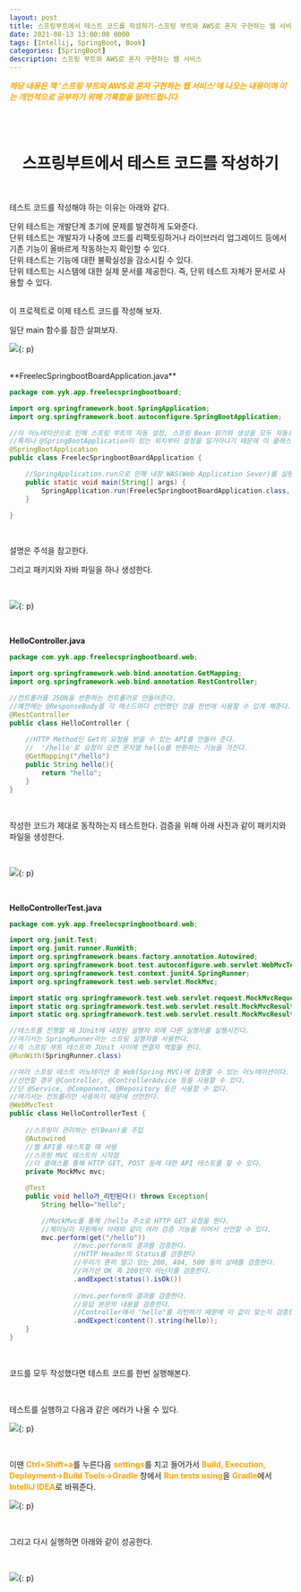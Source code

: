 ```yaml
---
layout: post
title: 스프링부트에서 테스트 코드를 작성하기-스프링 부트와 AWS로 혼자 구현하는 웹 서비스-2-1
date: 2021-08-13 13:00:00 0000
tags: [Intellij, SpringBoot, Book]
categories: [SpringBoot]
description: 스프링 부트와 AWS로 혼자 구현하는 웹 서비스
---
```


<span style="color:orange; font-weight:bold">_해당 내용은 책 '스프링 부트와 AWS로 혼자 구현하는 웹 서비스'에 나오는 내용이며 이는 개인적으로 공부하기 위해 기록함을 알려드립니다_</span>

<br><br>

# <center>스프링부트에서 테스트 코드를 작성하기</center>

<br>

테스트 코드를 작성해야 하는 이유는 아래와 같다.

<link rel="stylesheet" href="https: //www.webnots.com/resources/font-awesome/css/font-awesome.min.css">
<link rel="stylesheet" href="/assets/css/webnots.css">

<div class="webnots-success webnots-notification-box">단위 테스트는 개발단계 초기에 문제를 발견하게 도와준다.</div>
<div class="webnots-success webnots-notification-box">단위 테스트는 개발자가 나중에 코드를 리팩토링하거나 라이브러리 업그레이드 등에서 기존 기능이 올바르게 작동하는지 확인할 수 있다.</div>
<div class="webnots-success webnots-notification-box">단위 테스트는 기능에 대한 불확실성을 감소시킬 수 있다.</div>
<div class="webnots-success webnots-notification-box">단위 테스트는 시스템에 대한 실제 문서를 제공한다. 즉, 단위 테스트 자체가 문서로 사용할 수 있다. </div>

<br>

이 프로젝트로 이제 테스트 코드를 작성해 보자.

일단 main 함수를 잠깐 살펴보자.

![](/images/SpringBoot/ImplementingWebServiceWithSpringBootAndAWS-1/2021-08-13-16-38-08.png){: p}

<br>
**FreelecSpringbootBoardApplication.java**

```java
package com.yyk.app.freelecspringbootboard;

import org.springframework.boot.SpringApplication;
import org.springframework.boot.autoconfigure.SpringBootApplication;

//이 어노테이션으로 인해 스프링 부트의 자동 설정, 스프링 Bean 읽기와 생성을 모두 자동으로 설정된다.
//특히나 @SpringBootApplication이 있는 위치부터 설정을 일거아나기 때문에 이 클래스는 항상 프로젝트 최상단에 위치해야만 한다.
@SpringBootApplication
public class FreelecSpringbootBoardApplication {

    //SpringApplication.run으로 인해 내장 WAS(Web Application Sever)를 실행한다.
    public static void main(String[] args) {
        SpringApplication.run(FreelecSpringbootBoardApplication.class, args);
    }

}

```

<br>

설명은 주석을 참고한다.

그리고 패키지와 자바 파일을 하나 생성한다.

<br>

![](/images/SpringBoot/ImplementingWebServiceWithSpringBootAndAWS-1/2021-08-13-16-43-15.png){: p}

<br>

**HelloController.java**

```java
package com.yyk.app.freelecspringbootboard.web;

import org.springframework.web.bind.annotation.GetMapping;
import org.springframework.web.bind.annotation.RestController;

//컨트롤러를 JSON을 반환하는 컨트롤러로 만들어준다.
//예전에는 @ResponseBody를 각 메소드마다 선언했던 것을 한번에 사용할 수 있게 해준다.
@RestController
public class HelloController {
    
    //HTTP Method인 Get의 요청을 받을 수 있는 API를 만들어 준다.
    //  '/hello'로 요청이 오면 문자열 hello를 반환하는 기능을 가진다.
    @GetMapping("/hello")
    public String hello(){
        return "hello";
    }
}

```

<br>

작성한 코드가 제대로 동작하는지 테스트한다. 검증을 위해 아래 사진과 같이 패키지와 파일을 생성한다.

<br>

![](/images/SpringBoot/ImplementingWebServiceWithSpringBootAndAWS-1/2021-08-13-16-47-27.png){: p}

<br>

**HelloControllerTest.java**

```java
package com.yyk.app.freelecspringbootboard.web;

import org.junit.Test;
import org.junit.runner.RunWith;
import org.springframework.beans.factory.annotation.Autowired;
import org.springframework.boot.test.autoconfigure.web.servlet.WebMvcTest;
import org.springframework.test.context.junit4.SpringRunner;
import org.springframework.test.web.servlet.MockMvc;

import static org.springframework.test.web.servlet.request.MockMvcRequestBuilders.get;
import static org.springframework.test.web.servlet.result.MockMvcResultMatchers.content;
import static org.springframework.test.web.servlet.result.MockMvcResultMatchers.status;

//테스트를 진행할 때 JUnit에 내장된 실행자 외에 다른 실행자를 실행시킨다.
//여기서는 SpringRunner라는 스프링 실행자를 사용한다.
//즉 스프링 부트 테스트와 JUnit 사이에 연결자 역할을 한다.
@RunWith(SpringRunner.class)

//여러 스프링 테스트 어노테이션 중 Web(Spring MVC)에 집중할 수 있는 어노테이션이다.
//선언할 경우 @Controller, @ControllerAdvice 등을 사용할 수 있다.
//단 @Service, @Component, @Repository 등은 사용할 수 없다.
//여기서는 컨트롤러만 사용하기 때문에 선언한다.
@WebMvcTest
public class HelloControllerTest {
    
    //스프링이 관리하는 빈(Bean)을 주입
    @Autowired
    //웹 API를 테스트할 때 사용
    //스프링 MVC 테스트의 시작점
    //이 클래스를 통해 HTTP GET, POST 등에 대한 API 테스트를 할 수 있다.
    private MockMvc mvc;

    @Test
    public void hello가_리턴된다() throws Exception{
        String hello="hello";

        //MockMvc를 통해 /hello 주소로 HTTP GET 요청을 한다.
        //체이닝이 지원해서 아래와 같이 여러 검증 기능을 이어서 선언할 수 있다.
        mvc.perform(get("/hello"))
                //mvc.perform의 결과를 검증한다.
                //HTTP Header의 Status를 검증한다
                //우리가 흔히 알고 있는 200, 404, 500 등의 상태를 검증한다.
                //여기선 OK 즉 200인지 아닌지를 검증한다.
                .andExpect(status().isOk())
                
                //mvc.perform의 결과를 검증한다.
                //응답 본문의 내용을 검증한다.
                //Controller에서 "hello"를 리턴하기 때문에 이 값이 맞는지 검증한다. 
                .andExpect(content().string(hello));
    }
}

```

<br>

코드를 모두 작성했다면 테스트 코드를 한번 실행해본다. 

<br>

테스트를 실행하고 다음과 같은 에러가 나올 수 있다.
<br>

![](/images/SpringBoot/ImplementingWebServiceWithSpringBootAndAWS-1/2021-08-13-18-10-41.png){: p}

<br>

이땐 <span style="color:orange; font-weight:bold">Ctrl+Shift+a</span>를 누른다음 <span style="color:orange; font-weight:bold">settings</span>를 치고 들어가서 <span style="color:orange; font-weight:bold">Build, Execution, Deployment->Build Tools->Gradle</span> 창에서 <span style="color:orange; font-weight:bold">Run tests using</span>을 <span style="color:orange; font-weight:bold">Gradle</span>에서 <span style="color:orange; font-weight:bold">IntelliJ IDEA</span>로 바꿔준다.

![](/images/SpringBoot/ImplementingWebServiceWithSpringBootAndAWS-1/2021-08-13-18-11-29.png){: p}

<br>

그리고 다시 실행하면 아래와 같이 성공한다.


<br>

![](/images/SpringBoot/ImplementingWebServiceWithSpringBootAndAWS-1/2021-08-13-18-13-57.png){: p}

<br>

